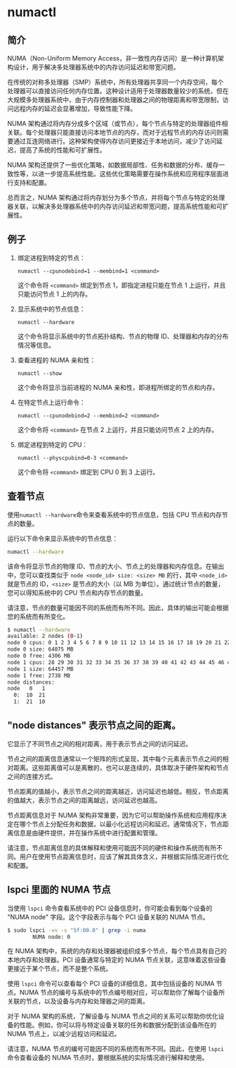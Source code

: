 # numactl

## 简介
NUMA（Non-Uniform Memory Access，非一致性内存访问）是一种计算机架构设计，用于解决多处理器系统中的内存访问延迟和带宽问题。

在传统的对称多处理器（SMP）系统中，所有处理器共享同一个内存空间，每个处理器可以直接访问任何内存位置。这种设计适用于处理器数量较少的系统，但在大规模多处理器系统中，由于内存控制器和处理器之间的物理距离和带宽限制，访问远程内存的延迟会显著增加，导致性能下降。

NUMA 架构通过将内存分成多个区域（或节点），每个节点与特定的处理器组件相关联。每个处理器只能直接访问本地节点的内存，而对于远程节点的内存访问则需要通过互连网络进行。这种架构使得内存访问更接近于本地访问，减少了访问延迟，提高了系统的性能和可扩展性。

NUMA 架构还提供了一些优化策略，如数据局部性、任务和数据的分布、缓存一致性等，以进一步提高系统性能。这些优化策略需要在操作系统和应用程序层面进行支持和配置。

总而言之，NUMA 架构通过将内存划分为多个节点，并将每个节点与特定的处理器关联，以解决多处理器系统中的内存访问延迟和带宽问题，提高系统性能和可扩展性。

## 例子
1. 绑定进程到特定的节点：
   ```
   numactl --cpunodebind=1 --membind=1 <command>
   ```
   这个命令将 `<command>` 绑定到节点 1，即指定进程只能在节点 1 上运行，并且只能访问节点 1 上的内存。

2. 显示系统中的节点信息：
   ```
   numactl --hardware
   ```
   这个命令将显示系统中的节点拓扑结构、节点的物理 ID、处理器和内存的分布情况等信息。

3. 查看进程的 NUMA 亲和性：
   ```
   numactl --show
   ```
   这个命令将显示当前进程的 NUMA 亲和性，即进程所绑定的节点和内存。

4. 在特定节点上运行命令：
   ```
   numactl --cpunodebind=2 --membind=2 <command>
   ```
   这个命令将 `<command>` 在节点 2 上运行，并且只能访问节点 2 上的内存。

5. 绑定进程到特定的 CPU：
   ```
   numactl --physcpubind=0-3 <command>
   ```
   这个命令将 `<command>` 绑定到 CPU 0 到 3 上运行。


## 查看节点
使用`numactl --hardware`命令来查看系统中的节点信息，包括 CPU 节点和内存节点的数量。

运行以下命令来显示系统中的节点信息：

```bash
numactl --hardware
```

该命令将显示节点的物理 ID、节点的大小、节点上的处理器和内存信息。在输出中，您可以查找类似于 `node <node_id> size: <size> MB` 的行，其中 `<node_id>` 就是节点的 ID，`<size>` 是节点的大小（以 MB 为单位）。通过统计节点的数量，您可以得知系统中的 CPU 节点和内存节点的数量。

请注意，节点的数量可能因不同的系统而有所不同。因此，具体的输出可能会根据您的系统而有所变化。


```bash
$ numactl --hardware
available: 2 nodes (0-1)
node 0 cpus: 0 1 2 3 4 5 6 7 8 9 10 11 12 13 14 15 16 17 18 19 20 21 22 23 24 25 26 27 56 57 58 59 60 61 62 63 64 65 66 67 68 69 70 71 72 73 74 75 76 77 78 79 80 81 82 83
node 0 size: 64075 MB
node 0 free: 4306 MB
node 1 cpus: 28 29 30 31 32 33 34 35 36 37 38 39 40 41 42 43 44 45 46 47 48 49 50 51 52 53 54 55 84 85 86 87 88 89 90 91 92 93 94 95 96 97 98 99 100 101 102 103 104 105 106 107 108 109 110 111
node 1 size: 64457 MB
node 1 free: 2738 MB
node distances:
node   0   1
  0:  10  21
  1:  21  10
```

## "node distances" 表示节点之间的距离。
它显示了不同节点之间的相对距离，用于表示节点之间的访问延迟。

节点之间的距离信息通常以一个矩阵的形式呈现，其中每个元素表示节点之间的相对距离。这些距离值可以是离散的，也可以是连续的，具体取决于硬件架构和节点之间的连接方式。

节点距离的值越小，表示节点之间的距离越近，访问延迟也越低。相反，节点距离的值越大，表示节点之间的距离越远，访问延迟也越高。

节点距离信息对于 NUMA 架构非常重要，因为它可以帮助操作系统和应用程序决定在哪个节点上分配任务和数据，以最小化远程访问和延迟。通常情况下，节点距离信息是由硬件提供，并在操作系统中进行配置和管理。

请注意，节点距离信息的具体解释和使用可能因不同的硬件和操作系统而有所不同。用户在使用节点距离信息时，应该了解其具体含义，并根据实际情况进行优化和配置。


## lspci 里面的 NUMA 节点
当使用 `lspci` 命令查看系统中的 PCI 设备信息时，你可能会看到每个设备的 "NUMA node" 字段。这个字段表示与每个 PCI 设备关联的 NUMA 节点。
```bash
$ sudo lspci -vv -s "5f:00.0" | grep -i numa
        NUMA node: 0
```

在 NUMA 架构中，系统的内存和处理器被组织成多个节点，每个节点具有自己的本地内存和处理器。PCI 设备通常与特定的 NUMA 节点关联，这意味着这些设备更接近于某个节点，而不是整个系统。

使用 `lspci` 命令可以查看每个 PCI 设备的详细信息，其中包括设备的 NUMA 节点。NUMA 节点的编号与系统中的节点编号相对应，可以帮助你了解每个设备所关联的节点，以及设备与内存和处理器之间的距离。

对于 NUMA 架构的系统，了解设备与 NUMA 节点之间的关系可以帮助你优化设备的性能。例如，你可以将与特定设备关联的任务和数据分配到该设备所在的 NUMA 节点上，以减少远程访问和延迟。

请注意，NUMA 节点的编号可能因不同的系统而有所不同。因此，在使用 `lspci` 命令查看设备的 NUMA 节点时，要根据系统的实际情况进行解释和使用。



